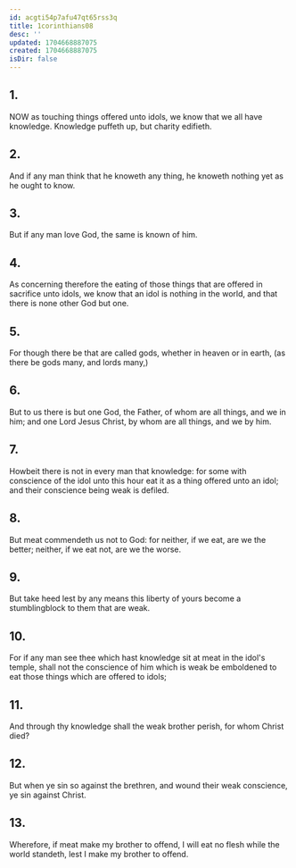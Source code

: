 ```yaml
---
id: acgti54p7afu47qt65rss3q
title: 1corinthians08
desc: ''
updated: 1704668887075
created: 1704668887075
isDir: false
---
```

## 1.
NOW as touching things offered unto idols, we know that we all have knowledge. Knowledge puffeth up, but charity edifieth.
## 2.
And if any man think that he knoweth any thing, he knoweth nothing yet as he ought to know.
## 3.
But if any man love God, the same is known of him.
## 4.
As concerning therefore the eating of those things that are offered in sacrifice unto idols, we know that an idol is nothing in the world, and that there is none other God but one.
## 5.
For though there be that are called gods, whether in heaven or in earth, (as there be gods many, and lords many,)
## 6.
But to us there is but one God, the Father, of whom are all things, and we in him; and one Lord Jesus Christ, by whom are all things, and we by him.
## 7.
Howbeit there is not in every man that knowledge: for some with conscience of the idol unto this hour eat it as a thing offered unto an idol; and their conscience being weak is defiled.
## 8.
But meat commendeth us not to God: for neither, if we eat, are we the better; neither, if we eat not, are we the worse.
## 9.
But take heed lest by any means this liberty of yours become a stumblingblock to them that are weak.
## 10.
For if any man see thee which hast knowledge sit at meat in the idol's temple, shall not the conscience of him which is weak be emboldened to eat those things which are offered to idols;
## 11.
And through thy knowledge shall the weak brother perish, for whom Christ died?
## 12.
But when ye sin so against the brethren, and wound their weak conscience, ye sin against Christ.
## 13.
Wherefore, if meat make my brother to offend, I will eat no flesh while the world standeth, lest I make my brother to offend.
